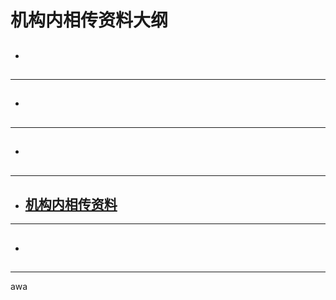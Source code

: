 # 机构内相传资料大纲
- ## 
***
- ## 
***
- ## 
***
* ## [机构内相传资料](jigouxiangchuanziliao/guojiyinbiaofayinzhinan.md)

***
* ## 

***
awa